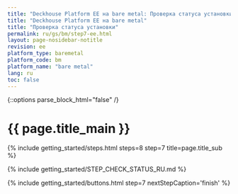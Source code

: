 ```yaml
---
title: "Deckhouse Platform EE на bare metal: Проверка статуса установки"
title: "Deckhouse Platform EE на bare metal"
title: "Проверка статуса установки"
permalink: ru/gs/bm/step7-ee.html
layout: page-nosidebar-notitle
revision: ee
platform_type: baremetal
platform_code: bm
platform_name: "bare metal"
lang: ru
toc: false
---
```


<link rel="stylesheet" type="text/css" href='{{ assets["getting-started.css"].digest_path }}' />

{::options parse_block_html="false" /}

<h1 class="docs__title">{{ page.title_main }}</h1>
{% include getting_started/steps.html steps=8 step=7 title=page.title_sub %}

{% include getting_started/STEP_CHECK_STATUS_RU.md %}

{% include getting_started/buttons.html step=7 nextStepCaption='finish' %}
